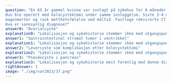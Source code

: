 ```yaml
---
question: "En 65 år gammel kvinne var innlagt på sykehus for 6 måneder siden med gallestensutløst pankreatitt.
Hun ble operert med kolecystektomi under samme innleggelse. Siste 3-4 måneder har hun utviklet
magesmerter og rask metthetsfølelse ved måltid. Fastlege rekvirerte CT abdomen som vises nedenfor.
Hva er sannsynlig diagnose?"
answer0: "Ovarialcyste"
explanation0: "Lokalisasjon og sykehistorie stemmer ikke med utgangspunkt i ovarium."
answer1: "Gastrointestinal stromal tumor i ventrikkel"
explanation1: "Lokalisasjon og sykehistorie stemmer ikke med utgangspunkt i ventrikkel."
answer2: "Levercyste som komplikasjon etter kolecystektomi"
explanation2: "Lokalisasjon og sykehistorie stemmer ikke med utgangspunkt i lever."
answer3: "Pseudocyste i pancreas"
explanation3: "Lokalisasjon og sykehistorie mest forenlig med denne diagnosen."
rightAnswer: 3
image: "./img/var2023/37.png"
---
```



